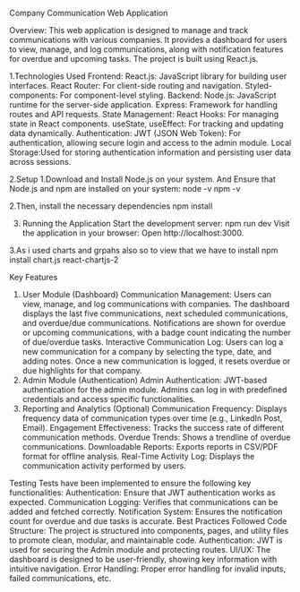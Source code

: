 Company Communication Web Application

Overview: This web application is designed to manage and track communications with various companies. 
It provides a dashboard for users to view, manage, and log communications, along with notification features for overdue and upcoming tasks. The project is built using React.js.

1.Technologies Used
Frontend:
React.js: JavaScript library for building user interfaces.
React Router: For client-side routing and navigation.
Styled-components: For component-level styling.
Backend:
Node.js: JavaScript runtime for the server-side application.
Express: Framework for handling routes and API requests.
State Management:
React Hooks: For managing state in React components.
useState, useEffect: For tracking and updating data dynamically.
Authentication:
JWT (JSON Web Token): For authentication, allowing secure login and access to the admin module.
Local Storage:Used for storing authentication information and persisting user data across sessions.


2.Setup
1.Download and Install Node.js on your system.
And Ensure that Node.js and npm are installed on your system:
node -v
npm -v

2.Then, install the necessary dependencies
npm install

3. Running the Application
Start the development server:
npm run dev
Visit the application in your browser:
Open http://localhost:3000.

3.As i used charts and grpahs also so to view that we have to install
npm install chart.js react-chartjs-2

Key Features

1. User Module (Dashboard)
   Communication Management:
   Users can view, manage, and log communications with companies.
   The dashboard displays the last five communications, next scheduled communications, and overdue/due communications.
   Notifications are shown for overdue or upcoming communications, with a badge count indicating the number of due/overdue tasks.
   Interactive Communication Log:
   Users can log a new communication for a company by selecting the type, date, and adding notes.
   Once a new communication is logged, it resets overdue or due highlights for that company.
2. Admin Module (Authentication)
   Admin Authentication:
   JWT-based authentication for the admin module.
   Admins can log in with predefined credentials and access specific functionalities.
3. Reporting and Analytics (Optional)
   Communication Frequency: Displays frequency data of communication types over time (e.g., LinkedIn Post, Email).
   Engagement Effectiveness: Tracks the success rate of different communication methods.
   Overdue Trends: Shows a trendline of overdue communications.
   Downloadable Reports: Exports reports in CSV/PDF format for offline analysis.
   Real-Time Activity Log: Displays the communication activity performed by users.

Testing
Tests have been implemented to ensure the following key functionalities:
Authentication: Ensure that JWT authentication works as expected.
Communication Logging: Verifies that communications can be added and fetched correctly.
Notification System: Ensures the notification count for overdue and due tasks is accurate.
Best Practices Followed
Code Structure: The project is structured into components, pages, and utility files to promote clean, modular, and maintainable code.
Authentication: JWT is used for securing the Admin module and protecting routes.
UI/UX: The dashboard is designed to be user-friendly, showing key information with intuitive navigation.
Error Handling: Proper error handling for invalid inputs, failed communications, etc.
